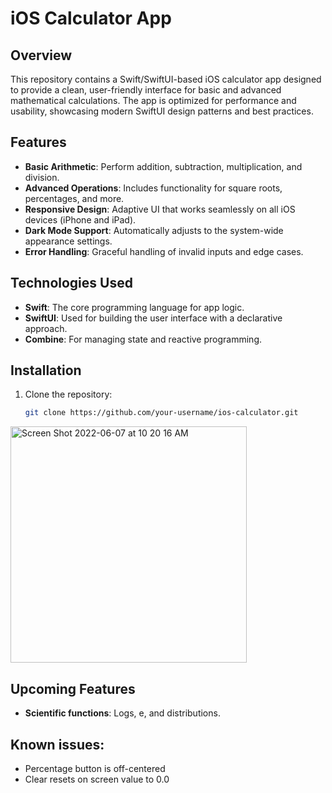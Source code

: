 # iOS Calculator App

## Overview
This repository contains a Swift/SwiftUI-based iOS calculator app designed to provide a clean, user-friendly interface for basic and advanced mathematical calculations. The app is optimized for performance and usability, showcasing modern SwiftUI design patterns and best practices.

## Features
- **Basic Arithmetic**: Perform addition, subtraction, multiplication, and division.
- **Advanced Operations**: Includes functionality for square roots, percentages, and more.
- **Responsive Design**: Adaptive UI that works seamlessly on all iOS devices (iPhone and iPad).
- **Dark Mode Support**: Automatically adjusts to the system-wide appearance settings.
- **Error Handling**: Graceful handling of invalid inputs and edge cases.

## Technologies Used
- **Swift**: The core programming language for app logic.
- **SwiftUI**: Used for building the user interface with a declarative approach.
- **Combine**: For managing state and reactive programming.

## Installation
1. Clone the repository:
   ```bash
   git clone https://github.com/your-username/ios-calculator.git
    ```

<img width="378" alt="Screen Shot 2022-06-07 at 10 20 16 AM" src="https://user-images.githubusercontent.com/39712568/172404130-4b9e9277-b3d6-4413-94e7-86b2c41be0a9.png">

## Upcoming Features
- **Scientific functions**: Logs, e, and distributions.

## Known issues:
- Percentage button is off-centered
- Clear resets on screen value to 0.0
